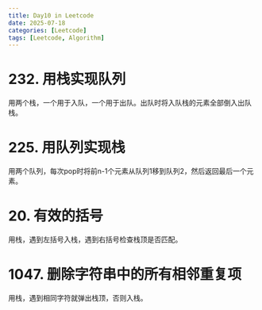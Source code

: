 ```yaml
---
title: Day10 in Leetcode
date: 2025-07-18
categories: [Leetcode]
tags: [Leetcode, Algorithm]
---
```


# 232. 用栈实现队列
用两个栈，一个用于入队，一个用于出队。出队时将入队栈的元素全部倒入出队栈。

# 225. 用队列实现栈
用两个队列，每次pop时将前n-1个元素从队列1移到队列2，然后返回最后一个元素。

# 20. 有效的括号
用栈，遇到左括号入栈，遇到右括号检查栈顶是否匹配。

# 1047. 删除字符串中的所有相邻重复项
用栈，遇到相同字符就弹出栈顶，否则入栈。 